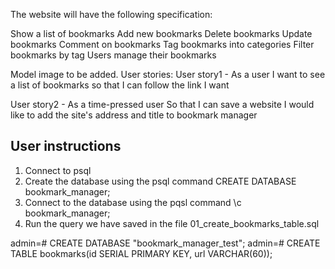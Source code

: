 The website will have the following specification:

Show a list of bookmarks
Add new bookmarks
Delete bookmarks
Update bookmarks
Comment on bookmarks
Tag bookmarks into categories
Filter bookmarks by tag
Users manage their bookmarks

Model image to be added.
User stories:
User story1 - As a user
I want to see a list of bookmarks
so that I can follow the link I want

User story2 - As a time-pressed user
So that I can save a website
I would like to add the site's address and title to bookmark manager

## User instructions ##

1. Connect to psql
2. Create the database using the psql command CREATE DATABASE bookmark_manager;
3. Connect to the database using the pqsl command \c bookmark_manager;
4. Run the query we have saved in the file 01_create_bookmarks_table.sql


admin=# CREATE DATABASE "bookmark_manager_test";
admin=# CREATE TABLE bookmarks(id SERIAL PRIMARY KEY, url VARCHAR(60));

